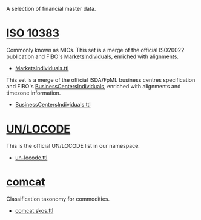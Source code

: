 A selection of financial master data.

[ISO 10383](/iso10383/)
===============================================

Commonly known as MICs.  This set is a merge of the official ISO20022 publication
and FIBO's [MarketsIndividuals](https://spec.edmcouncil.org/fibo/ontology/FBC/FunctionalEntities/MarketsIndividuals/),
enriched with alignments.

- [MarketsIndividuals.ttl](/iso10383/MarketsIndividuals.ttl)

This set is a merge of the official ISDA/FpML business centres specification
and FIBO's [BusinessCentersIndividuals](https://spec.edmcouncil.org/fibo/ontology/FBC/FunctionalEntities/BusinessCentersIndividuals/),
enriched with alignments and timezone information.

- [BusinessCentersIndividuals.ttl](/iso10383/BusinessCentersIndividuals.ttl)


[UN/LOCODE](/un-locode/)
================================================

This is the official UN/LOCODE list in our namespace.

- [un-locode.ttl](/un-locode/un-locode.ttl)


[comcat](/comcat/)
==================

Classification taxonomy for commodities.

- [comcat.skos.ttl](/comcat/comcat.skos.ttl)
